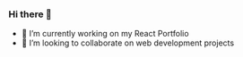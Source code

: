### Hi there 👋

- 🔭 I’m currently working on my React Portfolio
- 👯 I’m looking to collaborate on web development projects

